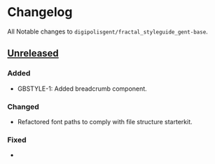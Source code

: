 # Changelog
All Notable changes to `digipolisgent/fractal_styleguide_gent-base`.



## [Unreleased]
### Added
* GBSTYLE-1: Added breadcrumb component.

### Changed
* Refactored font paths to comply with file structure starterkit.

### Fixed
*



[Unreleased]: https://bitbucket.org/digipolisgent/fractal_styleguide_gent-base/branches/compare/develop%0Dmaster
